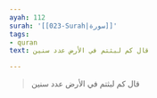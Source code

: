 ```yaml
---
ayah: 112
surah: '[[023-Surah|سورة]]'
tags:
- quran
text: قال كم لبثتم في الأرض عدد سنين

---
```

> قال كم لبثتم في الأرض عدد سنين
